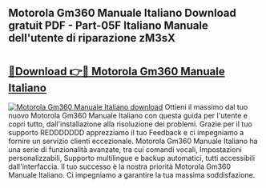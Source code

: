 ## Motorola Gm360 Manuale Italiano Download gratuit PDF - Part-05F Italiano Manuale dell'utente di riparazione zM3sX

# <h2><a href="http://dfczlyy.blite.top/?on=Motorola+Gm360+Manuale+Italiano">🔗Download 👉🔴 Motorola Gm360 Manuale Italiano</a></h2>

[![Motorola Gm360 Manuale Italiano download](https://i.imgur.com/lujVjoI.png)](http://dfczlyy.blite.top/?on=Motorola+Gm360+Manuale+Italiano)
Ottieni il massimo dal tuo nuovo Motorola Gm360 Manuale Italiano con questa guida per l'utente e copri tutto, dall'installazione alla risoluzione dei problemi. Grazie per il tuo supporto REDDDDDDD apprezziamo il tuo Feedback e ci impegniamo a fornire un servizio clienti eccezionale. Motorola Gm360 Manuale Italiano ha una serie di funzionalità avanzate, tra cui comandi vocali, Impostazioni personalizzabili, Supporto multilingue e backup automatici, tutti accessibili dall'interfaccia. Il tuo successo è la nostra priorità Motorola Gm360 Manuale Italiano. Ci impegniamo a garantire la tua massima soddisfazione.
